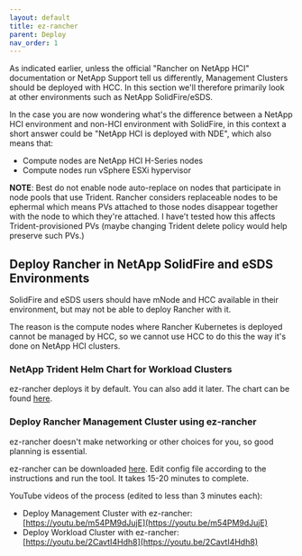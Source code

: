 ```yaml
---
layout: default
title: ez-rancher
parent: Deploy
nav_order: 1 
---
```


As indicated earlier, unless the official "Rancher on NetApp HCI" documentation or NetApp Support tell us differently, Management Clusters should be deployed with HCC. In this section we'll therefore primarily look at other environments such as NetApp SolidFire/eSDS.

In the case you are now wondering what's the difference between a NetApp HCI environment and non-HCI environment with SolidFire, in this context a short answer could be "NetApp HCI is deployed with NDE", which also means that:

- Compute nodes are NetApp HCI H-Series nodes
- Compute nodes run vSphere ESXi hypervisor

**NOTE**: Best do not enable node auto-replace on nodes that participate in node pools that use Trident. Rancher considers replaceable nodes to be ephermal which means PVs attached to those nodes disappear together with the node to which they're attached. I have't tested how this affects Trident-provisioned PVs (maybe changing Trident delete policy would help preserve such PVs.)

## Deploy Rancher in NetApp SolidFire and eSDS Environments

SolidFire and eSDS users should have mNode and HCC available in their environment, but may not be able to deploy Rancher with it. 

The reason is the compute nodes where Rancher Kubernetes is deployed cannot be managed by HCC, so we cannot use HCC to do this the way it's done on NetApp HCI clusters.

### NetApp Trident Helm Chart for Workload Clusters

ez-rancher deploys it by default. You can also add it later. The chart can be found [here](https://github.com/NetApp/ez-rancher-trident-installer).

### Deploy Rancher Management Cluster using ez-rancher

ez-rancher doesn't make networking or other choices for you, so good planning is essential.

ez-rancher can be downloaded [here](https://github.com/NetApp/ez-rancher). Edit config file according to the instructions and run the tool. It takes 15-20 minutes to complete.

YouTube videos of the process (edited to less than 3 minutes each):

- Deploy Management Cluster with ez-rancher: [https://youtu.be/m54PM9dJujE](https://youtu.be/m54PM9dJujE)
- Deploy Workload Cluster with ez-rancher: [https://youtu.be/2CavtI4Hdh8](https://youtu.be/2CavtI4Hdh8)

